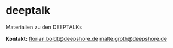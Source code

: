 # deeptalk
Materialien zu den DEEPTALKs

**Kontakt:**
florian.boldt@deepshore.de
malte.groth@deepshore.de



